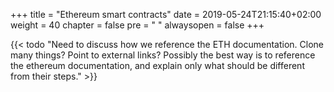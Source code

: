 +++
title = "Ethereum smart contracts"
date = 2019-05-24T21:15:40+02:00
weight = 40
chapter = false
pre = "<i class='fa ela-page'></i> "
alwaysopen = false
+++

{{< todo "Need to discuss how we reference the ETH documentation. Clone many things? Point to external links? Possibly the best way is to reference the ethereum documentation, and explain only what should be different from their steps." >}}